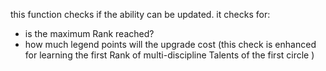 this function checks if the ability can be updated. it checks for:
* is the maximum Rank reached?
* how much legend points will the upgrade cost (this check is enhanced for learning the first Rank of multi-discipline Talents of the first circle )
